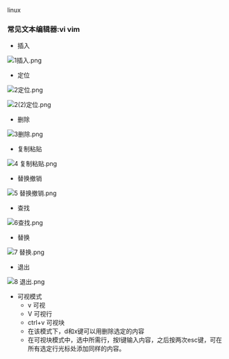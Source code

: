 
linux

### 常见文本编辑器:vi vim

* 插入

![1插入.png](https://upload-images.jianshu.io/upload_images/14466577-5895563145d8bf08.png?imageMogr2/auto-orient/strip%7CimageView2/2/w/1240)

* 定位

![2定位.png](https://upload-images.jianshu.io/upload_images/14466577-b8e6bc434e076445.png?imageMogr2/auto-orient/strip%7CimageView2/2/w/1240)

![2(2)定位.png](https://upload-images.jianshu.io/upload_images/14466577-b9745d8b23a09d3e.png?imageMogr2/auto-orient/strip%7CimageView2/2/w/1240)

* 删除

![3删除.png](https://upload-images.jianshu.io/upload_images/14466577-1a450cdd2141b09b.png?imageMogr2/auto-orient/strip%7CimageView2/2/w/1240)

* 复制粘贴

![4 复制粘贴.png](https://upload-images.jianshu.io/upload_images/14466577-6e7392cf638df67f.png?imageMogr2/auto-orient/strip%7CimageView2/2/w/1240)

* 替换撤销

![5 替换撤销.png](https://upload-images.jianshu.io/upload_images/14466577-52ab1c10d9ef7526.png?imageMogr2/auto-orient/strip%7CimageView2/2/w/1240)

* 查找

![6查找.png](https://upload-images.jianshu.io/upload_images/14466577-52feab3cca5264b2.png?imageMogr2/auto-orient/strip%7CimageView2/2/w/1240)

* 替换

![7 替换.png](https://upload-images.jianshu.io/upload_images/14466577-60b08f7718f6e5e8.png?imageMogr2/auto-orient/strip%7CimageView2/2/w/1240)

* 退出

![8 退出.png](https://upload-images.jianshu.io/upload_images/14466577-65b285f83d7eec61.png?imageMogr2/auto-orient/strip%7CimageView2/2/w/1240)

* 可视模式
	* v 可视
	* V 可视行
	* ctrl+v 可视块
	* 在该模式下，d和x键可以用删除选定的内容
	* 在可视块模式中，选中所需行，按I键输入内容，之后按两次esc键，可在所有选定行光标处添加同样的内容。





